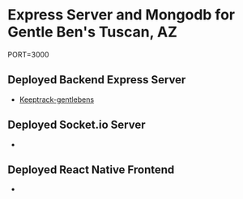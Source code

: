 # Express Server and Mongodb for Gentle Ben's Tuscan, AZ

PORT=3000

## Deployed Backend Express Server

- [Keeptrack-gentlebens](https://keeptrack-gentlebens.herokuapp.com/)

## Deployed Socket.io Server

- []()

## Deployed React Native Frontend

- []()
